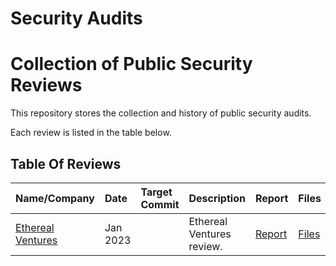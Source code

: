 # Security Audits

# Collection of Public Security Reviews

This repository stores the collection and history of public security audits.

Each review is listed in the table below.

## Table Of Reviews

| Name/Company                               | Date       | Target Commit                                                                                                              | Description                                                                  | Report                                          | Files                             |
|:-------------------------------------------|:-----------|:---------------------------------------------------------------------------------------------------------------------------|:-----------------------------------------------------------------------------|:------------------------------------------------|:----------------------------------|
| [Ethereal Ventures](http://www.etherealventures.com/) | Jan 2023 |                     | Ethereal Ventures review.                                                   | [Report]()             | [Files]()          |